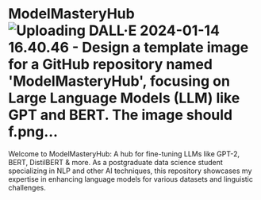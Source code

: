 # ModelMasteryHub![Uploading DALL·E 2024-01-14 16.40.46 - Design a template image for a GitHub repository named 'ModelMasteryHub', focusing on Large Language Models (LLM) like GPT and BERT. The image should f.png…]()


Welcome to ModelMasteryHub: A hub for fine-tuning LLMs like GPT-2, BERT, DistilBERT &amp; more. As a postgraduate data science student specializing in NLP and other AI techniques, this repository showcases my expertise in enhancing language models for various datasets and linguistic challenges.
